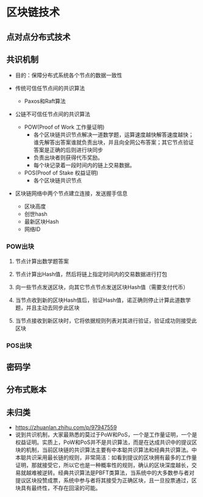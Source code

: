 # 区块链技术

## 点对点分布式技术

## 共识机制
- 目的：保障分布式系统各个节点的数据一致性

- 传统可信任节点间的共识算法
    - Paxos和Raft算法
    


- 公链不可信任节点间的共识算法
    - POW(Proof of Work 工作量证明)
        - 各个区块链共识节点解决一道数学题，运算速度越快解答速度越快；谁先解答出答案谁就负责出块，并且向全网公布答案；其它节点验证答案是正确的后则进行块同步
        - 负责出块者则获得代币奖励。
        - 每个块记录着一段时间内的链上交易数据。
    - POS(Proof of Stake 权益证明)
        - 各个区块链共识节点

- 区块链网络中两个节点建立连接，发送握手信息
    - 区块高度
    - 创世hash
    - 最新区块Hash
    - 网络ID

### POW出块
1. 节点计算出数学题答案

2. 节点计算出Hash值，然后将链上指定时间内的交易数据进行打包

3. 向一些节点发送区块，向其它节点节点发送区块Hash值（需要支付代币）

4. 当节点收到新的区块Hash值后，验证Hash值，诺正确则停止计算此道数学题，并且主动去同步此区块

5. 当节点接收到新区块时，它将依据规则列表对其进行验证，验证成功则接受此区块

### POS出块

## 密码学

## 分布式账本



## 未归类
- https://zhuanlan.zhihu.com/p/97947559
- 说到共识机制，大家最熟悉的莫过于PoW和PoS，一个是工作量证明，一个是权益证明。实质上，PoW和PoS并不是共识算法，而是在达成共识中的提议区块的机制，当前区块链的共识算法主要有中本聪共识算法和经典共识算法。中本聪共识采用最长链的规则，非常简洁：如看到提议的区块拥有最多的工作量证明，那就接受它，所以它也是一种概率性的规则，确认的区块深度越长，交易就越难被逆转。经典共识算法是PBFT类算法，当系统中的大多数参与者对提议区块投赞成票，系统中参与者将其接受为正确区块，且一旦投票通过，区块具有最终性，不存在回滚的可能。